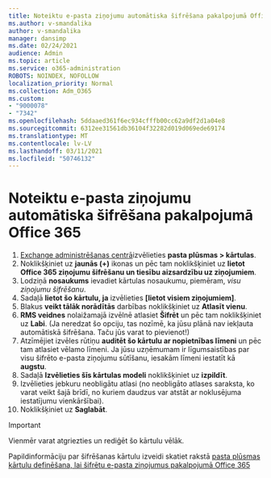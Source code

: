```yaml
---
title: Noteiktu e-pasta ziņojumu automātiska šifrēšana pakalpojumā Office 365
ms.author: v-smandalika
author: v-smandalika
manager: dansimp
ms.date: 02/24/2021
audience: Admin
ms.topic: article
ms.service: o365-administration
ROBOTS: NOINDEX, NOFOLLOW
localization_priority: Normal
ms.collection: Adm_O365
ms.custom:
- "9000078"
- "7342"
ms.openlocfilehash: 5ddaaed361f6ec934cfffb00cc62a9df2d1a04e8
ms.sourcegitcommit: 6312ee31561db36104f32282d019d069ede69174
ms.translationtype: MT
ms.contentlocale: lv-LV
ms.lasthandoff: 03/11/2021
ms.locfileid: "50746132"
---
```

# <a name="automatically-encrypt-certain-email-messages-from-office-365"></a>Noteiktu e-pasta ziņojumu automātiska šifrēšana pakalpojumā Office 365

1. [Exchange administrēšanas centrā](https://outlook.office365.com/ecp/)izvēlieties **pasta plūsmas > kārtulas**. 
2. Noklikšķiniet uz **jaunās (+)** ikonas un pēc tam noklikšķiniet uz **lietot Office 365 ziņojumu šifrēšanu un tiesību aizsardzību uz ziņojumiem**.
3. Lodziņā **nosaukums** ievadiet kārtulas nosaukumu, piemēram, *visu ziņojumu šifrēšanu*.
4. Sadaļā **lietot šo kārtulu, ja** izvēlieties **[lietot visiem ziņojumiem]**. 
5. Blakus **veikt tālāk norādītās** darbības noklikšķiniet uz **Atlasīt vienu**. 
6. **RMS veidnes** nolaižamajā izvēlnē atlasiet **Šifrēt** un pēc tam noklikšķiniet uz **Labi**. (Ja neredzat šo opciju, tas nozīmē, ka jūsu plānā nav iekļauta automātiskā šifrēšana. Taču jūs varat to pievienot!)
7. Atzīmējiet izvēles rūtiņu **auditēt šo kārtulu ar nopietnības līmeni** un pēc tam atlasiet vēlamo līmeni. Ja jūsu uzņēmumam ir līgumsaistības par visu šifrēto e-pasta ziņojumu sūtīšanu, iesakām līmeni iestatīt kā **augstu**.
8. Sadaļā **Izvēlieties šīs kārtulas modeli** noklikšķiniet uz **izpildīt**. 
9. Izvēlieties jebkuru neobligātu atlasi (no neobligāto atlases saraksta, ko varat veikt šajā brīdī, no kuriem daudzus var atstāt ar noklusējuma iestatījumu vienkāršībai).
10. Noklikšķiniet uz **Saglabāt**.

> [!IMPORTANT]
> Vienmēr varat atgriezties un rediģēt šo kārtulu vēlāk.

Papildinformāciju par šifrēšanas kārtulu izveidi skatiet rakstā [pasta plūsmas kārtulu definēšana, lai šifrētu e-pasta ziņojumus pakalpojumā Office 365](https://docs.microsoft.com/microsoft-365/compliance/define-mail-flow-rules-to-encrypt-email)

